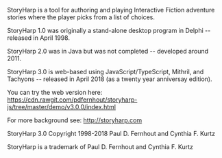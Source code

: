StoryHarp is a tool for authoring and playing Interactive Fiction adventure stories where the player picks from a list of choices.

StoryHarp 1.0 was originally a stand-alone desktop program in Delphi -- released in April 1998.

StoryHarp 2.0 was in Java but was not completed -- developed around 2011.

StoryHarp 3.0 is web-based using JavaScript/TypeScript, Mithril, and Tachyons -- released in April 2018 (as a twenty year anniversay edition).

You can try the web version here:
https://cdn.rawgit.com/pdfernhout/storyharp-js/tree/master/demo/v3.0.0/index.html

For more background see: http://storyharp.com

StoryHarp 3.0 Copyright 1998-2018 Paul D. Fernhout and Cynthia F. Kurtz

StoryHarp is a trademark of Paul D. Fernhout and Cynthia F. Kurtz

